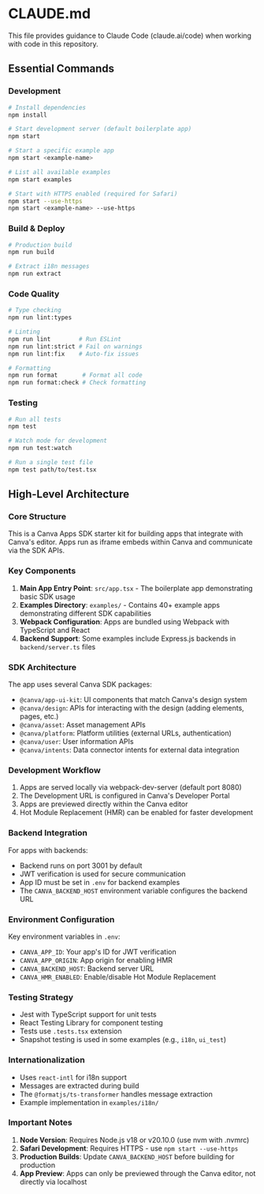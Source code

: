 # CLAUDE.md

This file provides guidance to Claude Code (claude.ai/code) when working with code in this repository.

## Essential Commands

### Development
```bash
# Install dependencies
npm install

# Start development server (default boilerplate app)
npm start

# Start a specific example app
npm start <example-name>

# List all available examples
npm start examples

# Start with HTTPS enabled (required for Safari)
npm start --use-https
npm start <example-name> --use-https
```

### Build & Deploy
```bash
# Production build
npm run build

# Extract i18n messages
npm run extract
```

### Code Quality
```bash
# Type checking
npm run lint:types

# Linting
npm run lint        # Run ESLint
npm run lint:strict # Fail on warnings
npm run lint:fix    # Auto-fix issues

# Formatting
npm run format       # Format all code
npm run format:check # Check formatting
```

### Testing
```bash
# Run all tests
npm test

# Watch mode for development
npm run test:watch

# Run a single test file
npm test path/to/test.tsx
```

## High-Level Architecture

### Core Structure
This is a Canva Apps SDK starter kit for building apps that integrate with Canva's editor. Apps run as iframe embeds within Canva and communicate via the SDK APIs.

### Key Components

1. **Main App Entry Point**: `src/app.tsx` - The boilerplate app demonstrating basic SDK usage
2. **Examples Directory**: `examples/` - Contains 40+ example apps demonstrating different SDK capabilities
3. **Webpack Configuration**: Apps are bundled using Webpack with TypeScript and React
4. **Backend Support**: Some examples include Express.js backends in `backend/server.ts` files

### SDK Architecture

The app uses several Canva SDK packages:
- `@canva/app-ui-kit`: UI components that match Canva's design system
- `@canva/design`: APIs for interacting with the design (adding elements, pages, etc.)
- `@canva/asset`: Asset management APIs
- `@canva/platform`: Platform utilities (external URLs, authentication)
- `@canva/user`: User information APIs
- `@canva/intents`: Data connector intents for external data integration

### Development Workflow

1. Apps are served locally via webpack-dev-server (default port 8080)
2. The Development URL is configured in Canva's Developer Portal
3. Apps are previewed directly within the Canva editor
4. Hot Module Replacement (HMR) can be enabled for faster development

### Backend Integration

For apps with backends:
- Backend runs on port 3001 by default
- JWT verification is used for secure communication
- App ID must be set in `.env` for backend examples
- The `CANVA_BACKEND_HOST` environment variable configures the backend URL

### Environment Configuration

Key environment variables in `.env`:
- `CANVA_APP_ID`: Your app's ID for JWT verification
- `CANVA_APP_ORIGIN`: App origin for enabling HMR
- `CANVA_BACKEND_HOST`: Backend server URL
- `CANVA_HMR_ENABLED`: Enable/disable Hot Module Replacement

### Testing Strategy

- Jest with TypeScript support for unit tests
- React Testing Library for component testing
- Tests use `.tests.tsx` extension
- Snapshot testing is used in some examples (e.g., `i18n`, `ui_test`)

### Internationalization

- Uses `react-intl` for i18n support
- Messages are extracted during build
- The `@formatjs/ts-transformer` handles message extraction
- Example implementation in `examples/i18n/`

### Important Notes

1. **Node Version**: Requires Node.js v18 or v20.10.0 (use nvm with .nvmrc)
2. **Safari Development**: Requires HTTPS - use `npm start --use-https`
3. **Production Builds**: Update `CANVA_BACKEND_HOST` before building for production
4. **App Preview**: Apps can only be previewed through the Canva editor, not directly via localhost